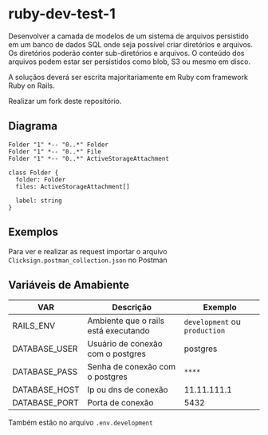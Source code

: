 # ruby-dev-test-1

Desenvolver a camada de modelos de um sistema de arquivos persistido em um banco de dados SQL onde seja possível criar diretórios e arquivos. Os diretórios poderão conter sub-diretórios e arquivos. O conteúdo dos arquivos podem estar ser persistidos como blob, S3 ou mesmo em disco.

A soluçãos deverá ser escrita majoritariamente em Ruby com framework Ruby on Rails.

Realizar um fork deste repositório.

## Diagrama

```plantuml
Folder "1" *-- "0..*" Folder
Folder "1" *-- "0..*" File
Folder "1" *-- "0..*" ActiveStorageAttachment

class Folder {
  folder: Folder
  files: ActiveStorageAttachment[]

  label: string
}
```

## Exemplos

Para ver e realizar as request importar o arquivo `Clicksign.postman_collection.json` no Postman

## Variáveis de Amabiente

| VAR           | Descrição                            | Exemplo                       |
|---------------|--------------------------------------|-------------------------------|
| RAILS_ENV     | Ambiente que o rails está executando | `development` ou `production` |
| DATABASE_USER | Usuário de conexão com o postgres    | postgres                      |
| DATABASE_PASS | Senha de conexão com o postgres      | `****`                        |
| DATABASE_HOST | Ip ou dns de conexão                 | 11.11.111.1                   |
| DATABASE_PORT | Porta de conexão                     | 5432                          |


Também estão no arquivo `.env.development`
